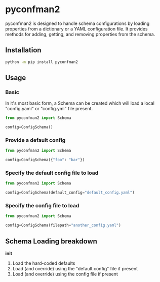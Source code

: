 # pyconfman2

pyconfman2 is designed to handle schema configurations by loading properties from a dictionary or a YAML configuration file. It provides methods for adding, getting, and removing properties from the schema.

## Installation
```bash
python -m pip install pyconfman2
```

## Usage

### Basic
In it's most basic form, a Schema can be created which will load a local "config.yaml" or "config.yml" file present.

```python
from pyconfman2 import Schema

config=ConfigSchema()
```

### Provide a default config
```python
from pyconfman2 import Schema

config=ConfigSchema({"foo": "bar"})
```

### Specify the default config file to load
```python
from pyconfman2 import Schema

config=ConfigSchema(default_config="default_config.yaml")
```


### Specify the config file to load
```python
from pyconfman2 import Schema

config=ConfigSchema(filepath="another_config.yaml")
```


## Schema Loading breakdown
__init__
  1. Load the hard-coded defaults
  2. Load (and override) using the "default config" file if present
  3. Load (and override) using the config file if present
